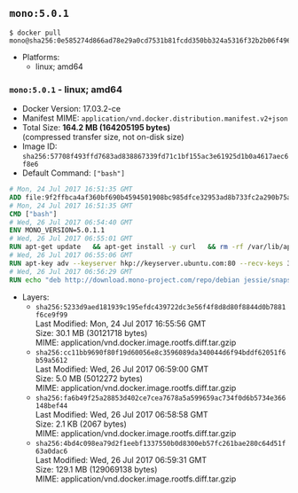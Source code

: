 ## `mono:5.0.1`

```console
$ docker pull mono@sha256:0e585274d866ad78e29a0cd7531b81fcdd350bb324a5316f32b2b06f496e4ec8
```

-	Platforms:
	-	linux; amd64

### `mono:5.0.1` - linux; amd64

-	Docker Version: 17.03.2-ce
-	Manifest MIME: `application/vnd.docker.distribution.manifest.v2+json`
-	Total Size: **164.2 MB (164205195 bytes)**  
	(compressed transfer size, not on-disk size)
-	Image ID: `sha256:57708f493ffd7683ad838867339fd71c1bf155ac3e61925d1b0a4617aec6f8e6`
-	Default Command: `["bash"]`

```dockerfile
# Mon, 24 Jul 2017 16:51:35 GMT
ADD file:9f2ffbca4af360bf690b4594501908bc985dfce32953ad8b733fc2a290b75a80 in / 
# Mon, 24 Jul 2017 16:51:35 GMT
CMD ["bash"]
# Wed, 26 Jul 2017 06:54:40 GMT
ENV MONO_VERSION=5.0.1.1
# Wed, 26 Jul 2017 06:55:01 GMT
RUN apt-get update   && apt-get install -y curl   && rm -rf /var/lib/apt/lists/*
# Wed, 26 Jul 2017 06:55:06 GMT
RUN apt-key adv --keyserver hkp://keyserver.ubuntu.com:80 --recv-keys 3FA7E0328081BFF6A14DA29AA6A19B38D3D831EF
# Wed, 26 Jul 2017 06:56:29 GMT
RUN echo "deb http://download.mono-project.com/repo/debian jessie/snapshots/$MONO_VERSION main" > /etc/apt/sources.list.d/mono-official.list   && apt-get update   && apt-get install -y binutils mono-devel ca-certificates-mono fsharp mono-vbnc nuget referenceassemblies-pcl   && rm -rf /var/lib/apt/lists/* /tmp/*
```

-	Layers:
	-	`sha256:5233d9aed181939c195efdc439722dc3e56f4f8d8d80f8844d0b7881f6ce9f99`  
		Last Modified: Mon, 24 Jul 2017 16:55:56 GMT  
		Size: 30.1 MB (30121718 bytes)  
		MIME: application/vnd.docker.image.rootfs.diff.tar.gzip
	-	`sha256:cc11bb9690f80f19d60056e8c3596089da340044d6f94bddf62051f6b59a5612`  
		Last Modified: Wed, 26 Jul 2017 06:59:00 GMT  
		Size: 5.0 MB (5012272 bytes)  
		MIME: application/vnd.docker.image.rootfs.diff.tar.gzip
	-	`sha256:fa6b49f25a28853d402ce7cea7678a5a599659ac734f0d6b5734e366148bef44`  
		Last Modified: Wed, 26 Jul 2017 06:58:58 GMT  
		Size: 2.1 KB (2067 bytes)  
		MIME: application/vnd.docker.image.rootfs.diff.tar.gzip
	-	`sha256:4bd4c098ea79d2f1eebf1337550b0d8300eb57fc261bae280c64d51f63a0dac6`  
		Last Modified: Wed, 26 Jul 2017 06:59:31 GMT  
		Size: 129.1 MB (129069138 bytes)  
		MIME: application/vnd.docker.image.rootfs.diff.tar.gzip
